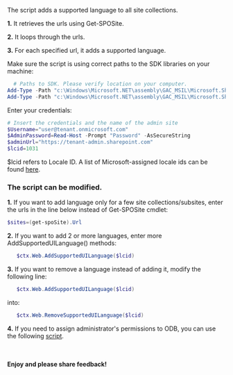 The script adds a supported language to all site collections.

**1.** It retrieves the urls using Get-SPOSite.

**2.** It loops through the urls.

**3.** For each specified url, it adds a supported language.


Make sure the script is using correct paths to the SDK libraries on your machine:

```PowerShell
  # Paths to SDK. Please verify location on your computer. 
Add-Type -Path "c:\Windows\Microsoft.NET\assembly\GAC_MSIL\Microsoft.SharePoint.Client\v4.0_16.0.0.0__71e9bce111e9429c\Microsoft.SharePoint.Client.dll" 
Add-Type -Path "c:\Windows\Microsoft.NET\assembly\GAC_MSIL\Microsoft.SharePoint.Client.Runtime\v4.0_16.0.0.0__71e9bce111e9429c\Microsoft.SharePoint.Client.Runtime.dll"
``` 
 

 Enter your credentials:
```PowerShell
# Insert the credentials and the name of the admin site 
$Username="user@tenant.onmicrosoft.com" 
$AdminPassword=Read-Host -Prompt "Password" -AsSecureString 
$adminUrl="https://tenant-admin.sharepoint.com" 
$lcid=1031
```
$lcid refers to Locale ID. A list of Microsoft-assigned locale ids can be found [here](https://msdn.microsoft.com/en-us/goglobal/bb964664.aspx).


### The script can be modified.

**1.** If you want to add language only for a few site collections/subsites, enter the urls in the line below instead of Get-SPOSite cmdlet:
```PowerShell
$sites=(get-spoSite).Url
``` 
 
**2.** If you want to add 2 or more languages, enter more AddSupportedUILanguage() methods:
```PowerShell
   $ctx.Web.AddSupportedUILanguage($lcid)
```   
 
**3.** If you want to remove a language instead of adding it, modify the following line:
```PowerShell
   $ctx.Web.AddSupportedUILanguage($lcid)
``` 
into:
```PowerShell
   $ctx.Web.RemoveSupportedUILanguage($lcid)
```   
 
**4.** If you need to assign administrator's permissions to ODB, you can use the following [script](http://sharepoint.stackexchange.com/questions/138562/add-personal-site-collection-administrator-programmatically).

 
<br/><br/> 
<b>Enjoy and please share feedback!</b>
